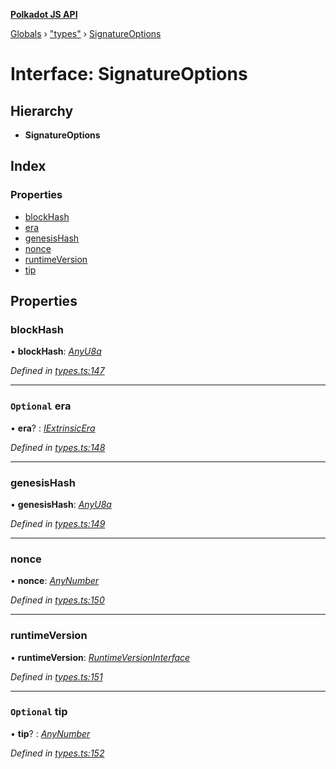 **[Polkadot JS API](../README.md)**

[Globals](../globals.md) › [&quot;types&quot;](../modules/_types_.md) › [SignatureOptions](_types_.signatureoptions.md)

# Interface: SignatureOptions

## Hierarchy

* **SignatureOptions**

## Index

### Properties

* [blockHash](_types_.signatureoptions.md#blockhash)
* [era](_types_.signatureoptions.md#optional-era)
* [genesisHash](_types_.signatureoptions.md#genesishash)
* [nonce](_types_.signatureoptions.md#nonce)
* [runtimeVersion](_types_.signatureoptions.md#runtimeversion)
* [tip](_types_.signatureoptions.md#optional-tip)

## Properties

###  blockHash

• **blockHash**: *[AnyU8a](../modules/_types_.md#anyu8a)*

*Defined in [types.ts:147](https://github.com/polkadot-js/api/blob/8b80ce7/packages/types/src/types.ts#L147)*

___

### `Optional` era

• **era**? : *[IExtrinsicEra](_types_.iextrinsicera.md)*

*Defined in [types.ts:148](https://github.com/polkadot-js/api/blob/8b80ce7/packages/types/src/types.ts#L148)*

___

###  genesisHash

• **genesisHash**: *[AnyU8a](../modules/_types_.md#anyu8a)*

*Defined in [types.ts:149](https://github.com/polkadot-js/api/blob/8b80ce7/packages/types/src/types.ts#L149)*

___

###  nonce

• **nonce**: *[AnyNumber](../modules/_types_.md#anynumber)*

*Defined in [types.ts:150](https://github.com/polkadot-js/api/blob/8b80ce7/packages/types/src/types.ts#L150)*

___

###  runtimeVersion

• **runtimeVersion**: *[RuntimeVersionInterface](_types_.runtimeversioninterface.md)*

*Defined in [types.ts:151](https://github.com/polkadot-js/api/blob/8b80ce7/packages/types/src/types.ts#L151)*

___

### `Optional` tip

• **tip**? : *[AnyNumber](../modules/_types_.md#anynumber)*

*Defined in [types.ts:152](https://github.com/polkadot-js/api/blob/8b80ce7/packages/types/src/types.ts#L152)*